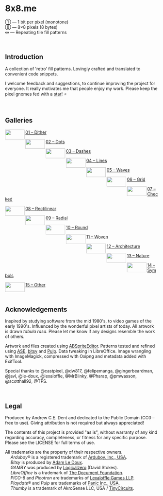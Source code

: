 # 8x8.me

① — 1 bit per pixel (monotone)  
⑧ — 8×8 pixels (8 bytes)  
∞ — Repeating tile fill patterns  

<br>


## Introduction

A collection of 'retro' fill patterns. Lovingly crafted and translated to convenient code snippets. 

I welcome feedback and suggestions, to continue improving the project for everyone. It really motivates me that people enjoy my work. Please keep the pixel gnomes fed with a [star](https://github.com/ace-dent/8x8.me/stargazers)! ⭐️



<br>


## Galleries

<!-- HTML for prettier formatting on GitHub -->
<p>
  <a href="/01-Dither/README.md#gallery">
    <img width="64" height="32" align="left" src="/docs/art/BayerDither03.png" alt=""> 01 – Dither
  </a>
</p>
<p>
  <a href="/02-Dots/README.md#gallery">
    <img width="64" height="32" align="left" src="/docs/art/Confetti.png" alt=""> 02 – Dots
  </a>
</p>
<p>
  <a href="/03-Dashes/README.md#gallery">
    <img width="64" height="32" align="left" src="/docs/art/HorizontalDash.png" alt=""> 03 – Dashes
  </a>
</p>
<p>
  <a href="/04-Lines/README.md#gallery">
    <img width="64" height="32" align="left" src="/docs/art/DexterPinstripeMedium.png" alt=""> 04 – Lines
  </a>
</p>
<p>
  <a href="/05-Waves/README.md#gallery">
    <img width="64" height="32" align="left" src="/docs/art/Tidal.png" alt=""> 05 – Waves
  </a>
</p>
<p>
  <a href="/06-Grid/README.md#gallery">
    <img width="64" height="32" align="left" src="/docs/art/GridDiagonal.png" alt=""> 06 – Grid
  </a>
</p>
<p>
  <a href="/07-Checked/README.md#gallery">
    <img width="64" height="32" align="left" src="/docs/art/Check.png" alt=""> 07 – Checked
  </a>
</p>
<p>
  <a href="/08-Rectilinear/README.md#gallery">
    <img width="64" height="32" align="left" src="/docs/art/Square.png" alt=""> 08 – Rectilinear
  </a>
</p>
<p>
  <a href="/09-Radial/README.md#gallery">
    <img width="64" height="32" align="left" src="/docs/art/Spokes.png" alt=""> 09 – Radial
  </a>
</p>
<p>
  <a href="/10-Round/README.md#gallery">
    <img width="64" height="32" align="left" src="/docs/art/AnnuletCoAnnulet.png" alt=""> 10 – Round
  </a>
</p>
<p>
  <a href="/11-Woven/README.md#gallery">
    <img width="64" height="32" align="left" src="/docs/art/Weave.png" alt=""> 11 – Woven
  </a>
</p>
<p>
  <a href="/12-Architecture/README.md#gallery">
    <img width="64" height="32" align="left" src="/docs/art/Brick.png" alt=""> 12 – Architecture
  </a>
</p>
<p>
  <a href="/13-Nature/README.md#gallery">
    <img width="64" height="32" align="left" src="/docs/art/Sprout.png" alt=""> 13 – Nature
  </a>
</p>
<p>
  <a href="/14-Symbols/README.md#gallery">
    <img width="64" height="32" align="left" src="/docs/art/Heart.png" alt=""> 14 – Symbols
  </a>
</p>
<p>
  <a href="/15-Other/README.md#gallery">
    <img width="64" height="32" align="left" src="/docs/art/Yuletide.png" alt=""> 15 – Other
  </a>
</p>

<br>


## Acknowledgements

Inspired by studying software from the mid 1980's, to video games of the early 1990's. Influenced by the wonderful pixel artists of today. All artwork is drawn *tabula rasa*. Please let me know if any designs resemble the work of others.

Artwork and files created using [ABSpriteEditor](https://github.com/Pharap/ABSpriteEditor). Patterns tested and refined using [ASE](https://github.com/pmwasson/ASE), [bitsy](https://ledoux.itch.io/bitsy) and [Pulp](https://play.date/pulp/about/). Data tweaking in LibreOffice. Image wrangling with ImageMagick, compressed with Oxipng and metadata added with ExifTool.

Special thanks to @castpixel, @dw817, @felipemanga, @gingerbeardman, @javl, @le-doux, @lexaloffle, @MrBlinky, @Pharap, @pmwasson, @scotthall92, @TPS.

<br>


## Legal

Produced by Andrew C.E. Dent and dedicated to the Public Domain (CC0 – free to use). Giving attribution is not required but always appreciated!

The contents of this project is provided "as is", without warranty of any kind regarding accuracy, completeness, or fitness for any specific purpose. Please see the LICENSE for full terms of use.

All trademarks are the property of their respective owners.  
&emsp; *Arduboy*® is a registered trademark of [Arduboy, Inc., USA](https://www.arduboy.com).  
&emsp; *Bitsy* is produced by [Adam Le Doux](https://bitsy.org).  
&emsp; *GAMBY* was produced by [Logicalzero](http://logicalzero.com/gamby/) (David Stokes).  
&emsp; *LibreOffice* is a trademark of [The Document Foundation](https://www.libreoffice.org).  
&emsp; *PICO-8* and *Picotron* are trademarks of [Lexaloffle Games LLP](https://www.lexaloffle.com).  
&emsp; *Playdate*® and *Pulp* are trademarks of [Panic Inc., USA](https://shop.play.date/en-gb).  
&emsp; *Thumby* is a trademark of AkroSense LLC, USA / [TinyCircuits](https://thumby.us).
